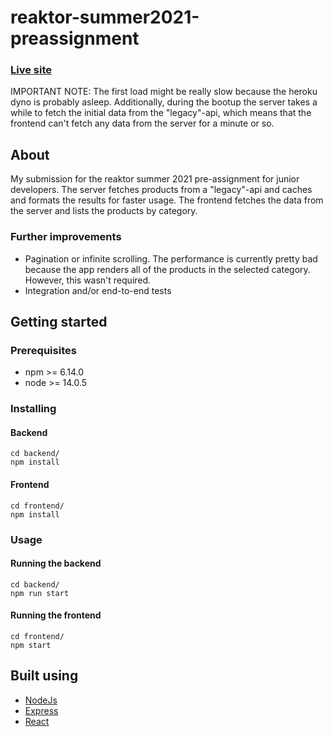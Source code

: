 # reaktor-summer2021-preassignment

### [Live site](https://www.joakimriikonen.dev/)
IMPORTANT NOTE: The first load might be really slow because the heroku dyno is probably asleep. Additionally, during the bootup the server takes a while to fetch the initial data from the "legacy"-api, which means that the frontend can't fetch any data from the server for a minute or so.

## About
My submission for the reaktor summer 2021 pre-assignment for junior developers. The server fetches products from a "legacy"-api and caches and formats the results for faster usage. The frontend fetches the data from the server and lists the products by category.

### Further improvements
+ Pagination or infinite scrolling. The performance is currently pretty bad because the app renders all of the products in the selected category. However, this wasn't required.
+ Integration and/or end-to-end tests

## Getting started

### Prerequisites
+ npm >= 6.14.0
+ node >= 14.0.5

### Installing
#### Backend
```
cd backend/
npm install
```

#### Frontend
```
cd frontend/
npm install
```

### Usage
#### Running the backend
```
cd backend/
npm run start
```

#### Running the frontend
```
cd frontend/
npm start
```

## Built using
+ [NodeJs](https://nodejs.org/en/)
+ [Express](https://expressjs.com/)
+ [React](https://reactjs.org/)
